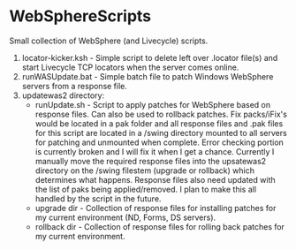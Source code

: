 # WebSphereScripts
Small collection of WebSphere (and Livecycle) scripts.

1) locator-kicker.ksh - Simple script to delete left over .locator file(s) and start Livecycle TCP locators when the server comes online.
2) runWASUpdate.bat - Simple batch file to patch Windows WebSphere servers from a response file.
3) updatewas2 directory:
   * runUpdate.sh - Script to apply patches for WebSphere based on response files. Can also be used to rollback patches. Fix packs/iFix's would be located in a pak folder and all response files and .pak files for this script are located in a /swing directory mounted to all servers for patching and unmounted when complete. Error checking portion is currently broken and I will fix it when I get a chance. Currently I manually move the required response files into the upsatewas2 directory on the /swing filestem (upgrade or rollback) which determines what happens. Response files also need updated with the list of paks being applied/removed. I plan to make this all handled by the script in the future.
   * upgrade dir - Collection of response files for installing patches for my current environment (ND, Forms, DS servers).
   * rollback dir - Collection of response files for rolling back patches for my current environment.
